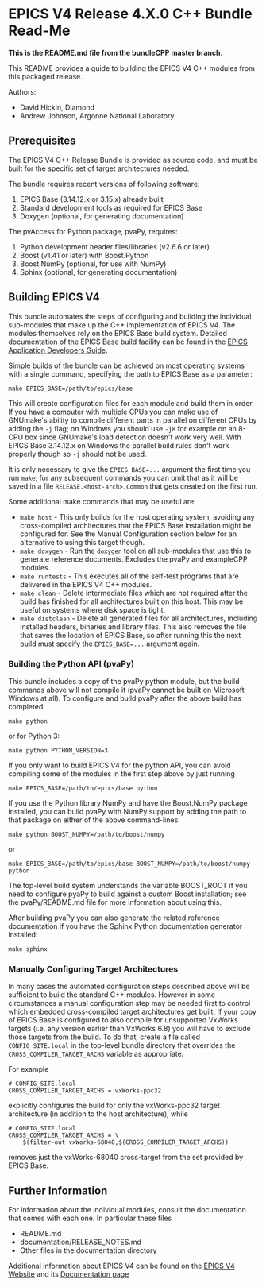 # EPICS V4 Release 4.X.0 C++ Bundle Read-Me

__This is the README.md file from the bundleCPP master branch.__

This README provides a guide to building the EPICS V4 C++ modules from this
packaged release.

Authors:
 * David Hickin, Diamond
 * Andrew Johnson, Argonne National Laboratory

## Prerequisites

The EPICS V4 C++ Release Bundle is provided as source code, and must be built
for the specific set of target architectures needed.

The bundle requires recent versions of following software:

1. EPICS Base (3.14.12.x or 3.15.x) already built
2. Standard development tools as required for EPICS Base
3. Doxygen (optional, for generating documentation)

The pvAccess for Python package, pvaPy, requires:

1. Python development header files/libraries (v2.6.6 or later)
2. Boost (v1.41 or later) with Boost.Python
3. Boost.NumPy (optional, for use with NumPy)
4. Sphinx (optional, for generating documentation)


## Building EPICS V4

This bundle automates the steps of configuring and building the individual
sub-modules that make up the C++ implementation of EPICS V4. The modules
themselves rely on the EPICS Base build system. Detailed documentation of the
EPICS Base build facility can be found in the [EPICS Application Developers
Guide](http://www.aps.anl.gov/epics/base/R3-15/4-docs/AppDevGuide/node5.html).

Simple builds of the bundle can be achieved on most operating systems with a
single command, specifying the path to EPICS Base as a parameter:

    make EPICS_BASE=/path/to/epics/base

This will create configuration files for each module and build them in order. If
you have a computer with multiple CPUs you can make use of GNUmake's ability to
compile different parts in parallel on different CPUs by adding the `-j` flag;
on Windows you should use `-j8` for example on an 8-CPU box since GNUmake's load
detection doesn't work very well. With EPICS Base 3.14.12.x on Windows the
parallel build rules don't work properly though so `-j` should not be used.

It is only necessary to give the `EPICS_BASE=...` argument the first time you run `make`; for any subsequent commands you can omit that as it will be saved in a file `RELEASE.<host-arch>.Common` that gets created on the first run.

Some additional make commands that may be useful are:

* `make host` - This only builds for the host operating system, avoiding any cross-compiled architectures that the EPICS Base installation might be configured for. See the Manual Configuration section below for an alternative to using this target though.
* `make doxygen` - Run the `doxygen` tool on all sub-modules that use this to generate reference documents. Excludes the pvaPy and exampleCPP modules.
* `make runtests` - This executes all of the self-test programs that are delivered in the EPICS V4 C++ modules.
* `make clean` - Delete intermediate files which are not required after the build has finished for all architectures built on this host. This may be useful on systems where disk space is tight.
* `make distclean` - Delete all generated files for all architectures, including installed headers, binaries and library files. This also removes the file that saves the location of EPICS Base, so after running this the next build must specify the `EPICS_BASE=...` argument again.


### Building the Python API (pvaPy)

This bundle includes a copy of the pvaPy python module, but the build commands above will not compile it (pvaPy cannot be built on Microsoft Windows at all). To configure and build pvaPy after the above build has completed:

    make python

or for Python 3:

    make python PYTHON_VERSION=3

If you only want to build EPICS V4 for the python API, you can avoid compiling some of the modules in the first step above by just running

    make EPICS_BASE=/path/to/epics/base python

If you use the Python library NumPy and have the Boost.NumPy package installed, you can build pvaPy with NumPy support by adding the path to that package on either of the above command-lines:

    make python BOOST_NUMPY=/path/to/boost/numpy

or

    make EPICS_BASE=/path/to/epics/base BOOST_NUMPY=/path/to/boost/numpy python

The top-level build system understands the variable BOOST_ROOT if you need to configure pyaPy to build against a custom Boost installation; see the pvaPy/README.md file for more information about using this.

After building pvaPy you can also generate the related reference documentation if you have the Sphinx Python documentation generator installed:

    make sphinx


### Manually Configuring Target Architectures

In many cases the automated configuration steps described above will be
sufficient to build the standard C++ modules. However in some circumstances a
manual configuration step may be needed first to control which embedded
cross-compiled target architectures get built. If your copy of EPICS Base is
configured to also compile for unsupported VxWorks targets (i.e. any version
earlier than VxWorks 6.8) you will have to exclude those targets from the build.
To do that, create a file called `CONFIG_SITE.local` in the top-level bundle
directory that overrides the `CROSS_COMPILER_TARGET_ARCHS` variable as
appropriate.

For example

    # CONFIG_SITE.local
    CROSS_COMPILER_TARGET_ARCHS = vxWorks-ppc32

explicitly configures the build for only the vxWorks-ppc32 target architecture (in addition to the host architecture), while

    # CONFIG_SITE.local
    CROSS_COMPILER_TARGET_ARCHS = \
        $(filter-out vxWorks-68040,$(CROSS_COMPILER_TARGET_ARCHS))

removes just the vxWorks-68040 cross-target from the set provided by EPICS Base.


## Further Information

For information about the individual modules, consult the documentation that comes with each one. In particular these files

* README.md
* documentation/RELEASE_NOTES.md
* Other files in the documentation directory

Additional information about EPICS V4 can be found on the
[EPICS V4 Website](http://epics-pvdata.sourceforge.net/)
and its
[Documentation page](http://epics-pvdata.sourceforge.net/literature.html)
